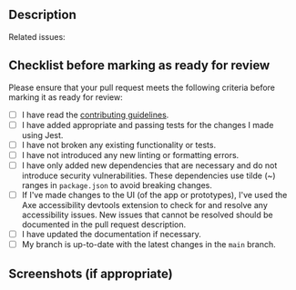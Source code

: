 <!-- markdownlint-disable no-multiple-blanks first-line-h1 -->

<!-- Thank you for taking the time to contribute to this project! Please complete the template below. -->
<!-- Please open your pull request as a draft, and only mark it as ready for review when you have completed the checklist below. -->

## Description
<!--- Describe your changes in detail. -->



<!--- List any issues that this PR addresses here (e.g., #3, #4) -->
Related issues:

## Checklist before marking as ready for review

Please ensure that your pull request meets the following criteria before marking it as ready for review:

- [ ] I have read the [contributing guidelines](./docs/CONTRIBUTING.md).
- [ ] I have added appropriate and passing tests for the changes I made using Jest.
- [ ] I have not broken any existing functionality or tests.
- [ ] I have not introduced any new linting or formatting errors.
- [ ] I have only added new dependencies that are necessary and do not introduce security vulnerabilities. These dependencies use tilde (~) ranges in `package.json` to avoid breaking changes.
- [ ] If I've made changes to the UI (of the app or prototypes), I've used the Axe accessibility devtools extension to check for and resolve any accessibility issues. New issues that cannot be resolved should be documented in the pull request description.
- [ ] I have updated the documentation if necessary.
- [ ] My branch is up-to-date with the latest changes in the `main` branch.

## Screenshots (if appropriate)
